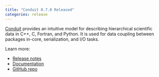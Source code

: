 ```yaml
---
title: "Conduit 0.7.0 Released"
categories: release
---
```


[Conduit](https://github.com/LLNL/conduit) provides an intuitive model for describing hierarchical scientific data in C++, C, Fortran, and Python. It is used for data coupling between packages in-core, serialization, and I/O tasks.


Learn more:
- [Release notes](https://github.com/LLNL/conduit/releases/tag/v0.7.0)
- [Documentation](https://llnl-conduit.readthedocs.io/en/latest/)
- [GitHub repo](https://github.com/LLNL/conduit)
